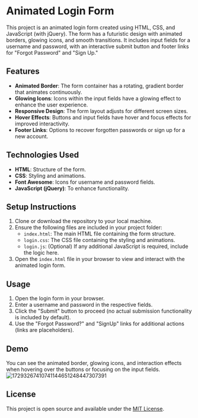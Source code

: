 # Animated Login Form

This project is an animated login form created using HTML, CSS, and JavaScript (with jQuery). The form has a futuristic design with animated borders, glowing icons, and smooth transitions. It includes input fields for a username and password, with an interactive submit button and footer links for "Forgot Password" and "Sign Up."

## Features

- **Animated Border**: The form container has a rotating, gradient border that animates continuously.
- **Glowing Icons**: Icons within the input fields have a glowing effect to enhance the user experience.
- **Responsive Design**: The form layout adjusts for different screen sizes.
- **Hover Effects**: Buttons and input fields have hover and focus effects for improved interactivity.
- **Footer Links**: Options to recover forgotten passwords or sign up for a new account.

## Technologies Used

- **HTML**: Structure of the form.
- **CSS**: Styling and animations.
- **Font Awesome**: Icons for username and password fields.
- **JavaScript (jQuery)**: To enhance functionality.

## Setup Instructions

1. Clone or download the repository to your local machine.
2. Ensure the following files are included in your project folder:
   - `index.html`: The main HTML file containing the form structure.
   - `login.css`: The CSS file containing the styling and animations.
   - `login.js`: (Optional) If any additional JavaScript is required, include the logic here.
3. Open the `index.html` file in your browser to view and interact with the animated login form.

## Usage

1. Open the login form in your browser.
2. Enter a username and password in the respective fields.
3. Click the "Submit" button to proceed (no actual submission functionality is included by default).
4. Use the "Forgot Password?" and "SignUp" links for additional actions (links are placeholders).

## Demo

You can see the animated border, glowing icons, and interaction effects when hovering over the buttons or focusing on the input fields.
![17293267410741144651248447307391](https://github.com/user-attachments/assets/737b4e99-006f-4373-9949-0e30ac6b28af)


## License

This project is open source and available under the [MIT License](LICENSE).




